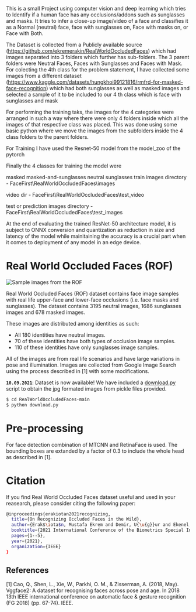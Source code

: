 This is a small Project using computer vision and deep learning which tries to Identify if a human face has any occlusions/addons such as sunglasses and masks. 
It tries to infer a close-up image/video of a face and classifies it as a Normal (neutral) face, face with sunglasses on, Face with masks on, or Face with Both. 

The Dataset is collected from a Publicly available source (https://github.com/ekremerakin/RealWorldOccludedFaces) which had images separated into 3 folders which further has sub-folders. The 3 parent folders were Neutral Faces, Faces with Sunglasses and Faces with Mask. For colecting the 4th class for the problem statement, I have collected some images from a different dataset (https://www.kaggle.com/datasets/hungkhoi99121816/rmfrd-for-masked-face-recognition) which had both sunglasses as well as masked images and selected a sample of it to be included to our 4 th class which is face with sunglasses and mask

For performing the training taks, the images for the 4 categories were arranged in such a way where there were only 4 folders inside which all the images of that respective class was placed. This was done using some basic python where we move the images from the subfolders inside the 4 class folders to the parent folders.

For Training I have used the Resnet-50 model from the model_zoo of the pytorch

Finally the 4 classes for training the model were

masked
masked-and-sunglasses
neutral
sunglasses
train images directory - FaceFirst\RealWorldOccludedFaces\images

video dir - FaceFirst\RealWorldOccludedFaces\test_video

test or prediction images directory - FaceFirst\RealWorldOccludedFaces\test_images


At the end of evaluating the trained ResNet-50 architecture model, it is subject to ONNX conversion and quantization as reduction in size and latency of the model while mainitaining the accuracy is a crucial part when it comes to deployment of any model in an edge device. 



# Real World Occluded Faces (ROF)

![Sample images from the ROF](resources/sample_data.png)


Real World Occluded Faces (ROF) dataset contains face image samples with real life upper-face and lower-face occlusions (i.e. face masks and sunglasses). The dataset contains 3195 neutral images, 1686 sunglasses images and 678 masked images.

These images are distributed among identities as such:
- All 180 identities have neutral images.
- 70 of these identities have both types of occlusion image samples.
- 110 of these identities have only sunglasses image samples.

All of the images are from real life scenarios and have large variations in pose and illumination. Images are collected from Google Image Search using the process described in [1] with some modifications.

**`10.09.2021`**: Dataset is now available! We have included a [download.py](https://github.com/ekremerakin/RealWorldOccludedFaces/blob/main/download.py) script to obtain the jpg formated images from pickle files provided.

```bash
$ cd RealWorldOccludedFaces-main
$ python download.py
```

# Pre-processing
For face detection combination of MTCNN and RetinaFace is used. The bounding boxes are extanded by a factor of 0.3 to include the whole head as described in [1].

# Citation
If you find Real World Occluded Faces dataset useful and used in your reasearch, please consider citing the following paper:

```bash
@inproceedings{erakiotan2021recognizing,
  title={On Recognizing Occluded Faces in the Wild},
  author={Erak$\iota$n, Mustafa Ekrem and Demir, U{\u{g}}ur and Ekenel, Haz$\iota$m Kemal},
  booktitle={2021 International Conference of the Biometrics Special Interest Group (BIOSIG)},
  pages={1--5},
  year={2021},
  organization={IEEE}
}
```

## References
[1] Cao, Q., Shen, L., Xie, W., Parkhi, O. M., & Zisserman, A. (2018, May). Vggface2: A dataset for recognising faces across pose and age. In 2018 13th IEEE international conference on automatic face & gesture recognition (FG 2018) (pp. 67-74). IEEE.
